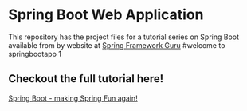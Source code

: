 # Spring Boot Web Application
This repository has the project files for a tutorial series on Spring Boot available from by website at [Spring Framework Guru](https://springframework.guru)
#welcome to springbootapp 1

## Checkout the full tutorial here!
[Spring Boot - making Spring Fun again!](https://springframework.guru/spring-boot-web-application-part-1-spring-initializr/)
